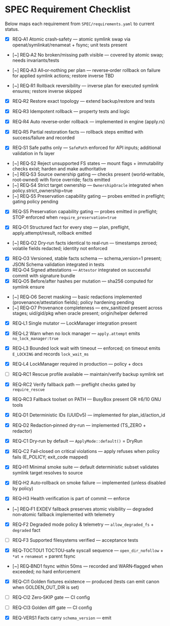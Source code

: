 # SPEC Requirement Checklist

Below maps each requirement from `SPEC/requirements.yaml` to current status.

- [x] REQ‑A1 Atomic crash‑safety — atomic symlink swap via openat/symlinkat/renameat + fsync; unit tests present
- [~] REQ‑A2 No broken/missing path visible — covered by atomic swap; needs invariants/tests
- [~] REQ‑A3 All‑or‑nothing per plan — reverse‑order rollback on failure for applied symlink actions; restore inverse TBD

- [~] REQ‑R1 Rollback reversibility — inverse plan for executed symlink ensures; restore inverse skipped
- [x] REQ‑R2 Restore exact topology — extend backup/restore and tests
- [x] REQ‑R3 Idempotent rollback — property tests and logic
- [x] REQ‑R4 Auto reverse‑order rollback — implemented in engine (apply.rs)
- [x] REQ‑R5 Partial restoration facts — rollback steps emitted with success/failure and recorded

- [x] REQ‑S1 Safe paths only — `SafePath` enforced for API inputs; additional validation in fs layer
- [~] REQ‑S2 Reject unsupported FS states — mount flags + immutability checks exist; harden and make authoritative
- [~] REQ‑S3 Source ownership gating — checks present (world‑writable, root‑owned) with force override; facts emitted
- [~] REQ‑S4 Strict target ownership — `OwnershipOracle` integrated when policy.strict_ownership=true
- [~] REQ‑S5 Preservation capability gating — probes emitted in preflight; gating policy pending
- [x] REQ‑S5 Preservation capability gating — probes emitted in preflight; STOP enforced when `require_preservation=true`

- [x] REQ‑O1 Structured fact for every step — plan, preflight, apply.attempt/result, rollback emitted
- [~] REQ‑O2 Dry‑run facts identical to real‑run — timestamps zeroed; volatile fields redacted; identity not enforced
- [x] REQ‑O3 Versioned, stable facts schema — schema_version=1 present; JSON Schema validation integrated in tests
- [x] REQ‑O4 Signed attestations — `Attestor` integrated on successful commit with signature bundle
- [x] REQ‑O5 Before/after hashes per mutation — sha256 computed for symlink ensure
- [~] REQ‑O6 Secret masking — basic redactions implemented (provenance/attestation fields); policy hardening pending
- [~] REQ‑O7 Provenance completeness — env_sanitized present across stages; uid/gid/pkg when oracle present; origin/helper deferred

- [x] REQ‑L1 Single mutator — LockManager integration present
- [x] REQ‑L2 Warn when no lock manager — `apply.attempt` emits `no_lock_manager:true`
- [x] REQ‑L3 Bounded lock wait with timeout — enforced; on timeout emits `E_LOCKING` and records `lock_wait_ms`
- [x] REQ‑L4 LockManager required in production — policy + docs

- [ ] REQ‑RC1 Rescue profile available — maintain/verify backup symlink set
- [x] REQ‑RC2 Verify fallback path — preflight checks gated by `require_rescue`
- [x] REQ‑RC3 Fallback toolset on PATH — BusyBox present OR ≥6/10 GNU tools

- [x] REQ‑D1 Deterministic IDs (UUIDv5) — implemented for plan_id/action_id
- [x] REQ‑D2 Redaction‑pinned dry‑run — implemented (TS_ZERO + redactor)

- [x] REQ‑C1 Dry‑run by default — `ApplyMode::default()` = DryRun
- [x] REQ‑C2 Fail‑closed on critical violations — apply refuses when policy fails (E_POLICY; exit_code mapped)

- [x] REQ‑H1 Minimal smoke suite — default deterministic subset validates symlink target resolves to source
- [x] REQ‑H2 Auto‑rollback on smoke failure — implemented (unless disabled by policy)
- [x] REQ‑H3 Health verification is part of commit — enforce

- [~] REQ‑F1 EXDEV fallback preserves atomic visibility — degraded non‑atomic fallback implemented with telemetry
- [x] REQ‑F2 Degraded mode policy & telemetry — `allow_degraded_fs` + `degraded` fact
- [ ] REQ‑F3 Supported filesystems verified — acceptance tests

- [x] REQ‑TOCTOU1 TOCTOU‑safe syscall sequence — `open_dir_nofollow` + `*at` + `renameat` + parent fsync
- [~] REQ‑BND1 fsync within 50ms — recorded and WARN‑flagged when exceeded; no hard enforcement
- [x] REQ‑CI1 Golden fixtures existence — produced (tests can emit canon when GOLDEN_OUT_DIR is set)
- [ ] REQ‑CI2 Zero‑SKIP gate — CI config
- [ ] REQ‑CI3 Golden diff gate — CI config
- [x] REQ‑VERS1 Facts carry `schema_version` — emit

